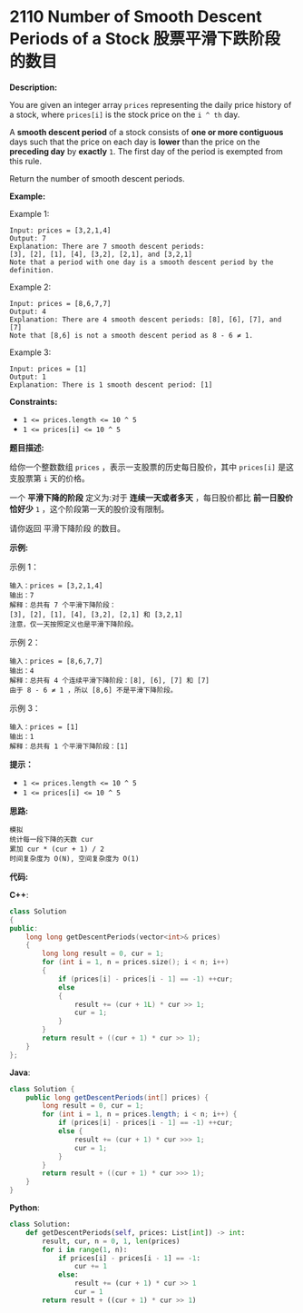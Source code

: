 # 2110 Number of Smooth Descent Periods of a Stock 股票平滑下跌阶段的数目

__Description:__

You are given an integer array `prices` representing the daily price history of a stock, where `prices[i]` is the stock price on the `i ^ th` day.

A __smooth descent period__ of a stock consists of __one or more contiguous__ days such that the price on each day is __lower__ than the price on the __preceding day__ by __exactly__ `1`. The first day of the period is exempted from this rule.

Return the number of smooth descent periods.

__Example:__

Example 1:

```text
Input: prices = [3,2,1,4]
Output: 7
Explanation: There are 7 smooth descent periods:
[3], [2], [1], [4], [3,2], [2,1], and [3,2,1]
Note that a period with one day is a smooth descent period by the definition.
```

Example 2:

```text
Input: prices = [8,6,7,7]
Output: 4
Explanation: There are 4 smooth descent periods: [8], [6], [7], and [7]
Note that [8,6] is not a smooth descent period as 8 - 6 ≠ 1.
```

Example 3:

```text
Input: prices = [1]
Output: 1
Explanation: There is 1 smooth descent period: [1]
```

__Constraints:__

- `1 <= prices.length <= 10 ^ 5`
- `1 <= prices[i] <= 10 ^ 5`

__题目描述:__

给你一个整数数组 `prices` ，表示一支股票的历史每日股价，其中 `prices[i]` 是这支股票第 `i` 天的价格。

一个 __平滑下降的阶段__ 定义为:对于 __连续一天或者多天__ ，每日股价都比 __前一日股价恰好少__ `1` ，这个阶段第一天的股价没有限制。

请你返回 平滑下降阶段 的数目。

__示例:__

示例 1：

```text
输入：prices = [3,2,1,4]
输出：7
解释：总共有 7 个平滑下降阶段：
[3], [2], [1], [4], [3,2], [2,1] 和 [3,2,1]
注意，仅一天按照定义也是平滑下降阶段。
```

示例 2：

```text
输入：prices = [8,6,7,7]
输出：4
解释：总共有 4 个连续平滑下降阶段：[8], [6], [7] 和 [7]
由于 8 - 6 ≠ 1 ，所以 [8,6] 不是平滑下降阶段。
```

示例 3：

```text
输入：prices = [1]
输出：1
解释：总共有 1 个平滑下降阶段：[1]
```

__提示：__

- `1 <= prices.length <= 10 ^ 5`
- `1 <= prices[i] <= 10 ^ 5`

__思路:__

```text
模拟
统计每一段下降的天数 cur
累加 cur * (cur + 1) / 2
时间复杂度为 O(N), 空间复杂度为 O(1)
```

__代码:__

__C++__:

```C++
class Solution 
{
public:
    long long getDescentPeriods(vector<int>& prices) 
    {
        long long result = 0, cur = 1;
        for (int i = 1, n = prices.size(); i < n; i++) 
        {
            if (prices[i] - prices[i - 1] == -1) ++cur;
            else 
            {
                result += (cur + 1L) * cur >> 1;
                cur = 1;
            }
        }
        return result + ((cur + 1) * cur >> 1);
    }
};
```

__Java__:

```Java
class Solution {
    public long getDescentPeriods(int[] prices) {
        long result = 0, cur = 1;
        for (int i = 1, n = prices.length; i < n; i++) {
            if (prices[i] - prices[i - 1] == -1) ++cur;
            else {
                result += (cur + 1) * cur >>> 1;
                cur = 1;
            }
        }
        return result + ((cur + 1) * cur >>> 1);
    }
}
```

__Python__:

```Python
class Solution:
    def getDescentPeriods(self, prices: List[int]) -> int:
        result, cur, n = 0, 1, len(prices)
        for i in range(1, n):
            if prices[i] - prices[i - 1] == -1:
                cur += 1
            else:
                result += (cur + 1) * cur >> 1
                cur = 1
        return result + ((cur + 1) * cur >> 1)
```

